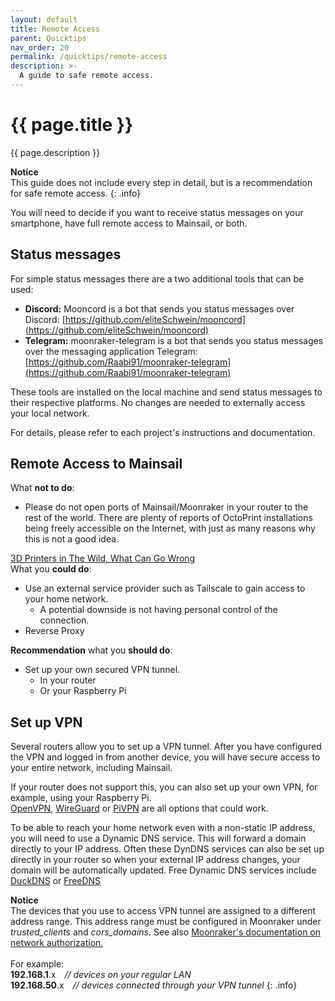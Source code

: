 ```yaml
---
layout: default
title: Remote Access
parent: Quicktips
nav_order: 20
permalink: /quicktips/remote-access
description: >-
  A guide to safe remote access.
---
```


# {{ page.title }}
{{ page.description }}  

__Notice__  
This guide does not include every step in detail, but is a recommendation for safe remote access.
{: .info}

You will need to decide if you want to receive status messages on your smartphone, have full remote access to Mainsail, or both.

## Status messages

For simple status messages there are a two additional tools that can be used:
- __Discord:__ Mooncord is a bot that sends you status messages over Discord: [https://github.com/eliteSchwein/mooncord](https://github.com/eliteSchwein/mooncord)
- __Telegram:__ moonraker-telegram is a bot that sends you status messages over the messaging application Telegram: [https://github.com/Raabi91/moonraker-telegram](https://github.com/Raabi91/moonraker-telegram)

These tools are installed on the local machine and send status messages to their respective platforms. No changes are needed to externally access your local network.

For details, please refer to each project's instructions and documentation.

## Remote Access to Mainsail

<div class="alert">
What <b>not to do</b>: 
	<ul>
		<li>Please do not open ports of Mainsail/Moonraker in your router to the rest of the world. There are plenty of reports of OctoPrint installations being freely accessible on the Internet, with just as many reasons why this is not a good idea.</li>
	</ul>
	<a href="https://isc.sans.edu/forums/diary/3D+Printers+in+The+Wild+What+Can+Go+Wrong/24044/" target="_blank">3D Printers in The Wild, What Can Go Wrong</a>
</div>

<div class="warning">
What you <b>could do</b>:  
	<ul>
		<li>Use an external service provider such as Tailscale to gain access to your home network.
			<ul>
				<li>A potential downside is not having personal control of the connection.</li>
			</ul>
		</li>
		<li>Reverse Proxy</li>
	</ul>
</div>

<div class="success">
<b>Recommendation</b> what you <b>should do</b>:  
	<ul>
		<li>Set up your own secured VPN tunnel.
			<ul>
				<li>In your router</li>
				<li>Or your Raspberry Pi</li>
			</ul>
		</li>
	</ul>
</div>

## Set up VPN

Several routers allow you to set up a VPN tunnel. After you have configured the VPN and logged in from another device, you will have secure access to your entire network, including Mainsail.

If your router does not support this, you can also set up your own VPN, for example, using your Raspberry Pi.  
[OpenVPN](https://openvpn.net/), [WireGuard](https://www.wireguard.com/) or [PiVPN](https://www.pivpn.io/) are all options that could work.

To be able to reach your home network even with a non-static IP address, you will need to use a Dynamic DNS service. This will forward a domain directly to your IP address. Often these DynDNS services can also be set up directly in your router so when your external IP address changes, your domain will be automatically updated.  Free Dynamic DNS services include [DuckDNS](https://www.duckdns.org) or [FreeDNS ](https://freedns.afraid.org/)

__Notice__  
The devices that you use to access VPN tunnel are assigned to a different address range. This address range must be configured in Moonraker under _trusted_clients_ and _cors_domains_. See also [Moonraker's documentation on network authorization.](https://moonraker.readthedocs.io/en/latest/configuration/#authorization)  <br/><br/>
For example:  
__192.168.1__.x&emsp;_// devices on your regular LAN_  
__192.168.50__.x&emsp;_// devices connected through your VPN tunnel_
{: .info}
